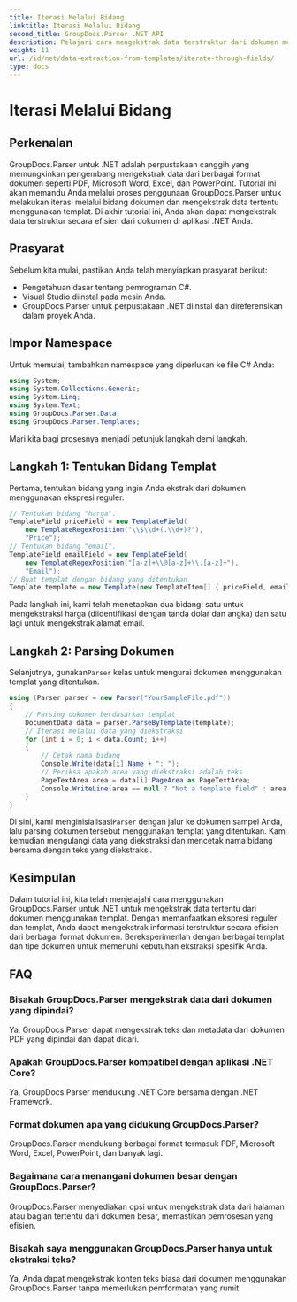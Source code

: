 ```yaml
---
title: Iterasi Melalui Bidang
linktitle: Iterasi Melalui Bidang
second_title: GroupDocs.Parser .NET API
description: Pelajari cara mengekstrak data terstruktur dari dokumen menggunakan GroupDocs.Parser untuk .NET. Tingkatkan aplikasi .NET Anda dengan kemampuan ekstraksi data dokumen.
weight: 11
url: /id/net/data-extraction-from-templates/iterate-through-fields/
type: docs
---
```

# Iterasi Melalui Bidang

## Perkenalan
GroupDocs.Parser untuk .NET adalah perpustakaan canggih yang memungkinkan pengembang mengekstrak data dari berbagai format dokumen seperti PDF, Microsoft Word, Excel, dan PowerPoint. Tutorial ini akan memandu Anda melalui proses penggunaan GroupDocs.Parser untuk melakukan iterasi melalui bidang dokumen dan mengekstrak data tertentu menggunakan templat. Di akhir tutorial ini, Anda akan dapat mengekstrak data terstruktur secara efisien dari dokumen di aplikasi .NET Anda.
## Prasyarat
Sebelum kita mulai, pastikan Anda telah menyiapkan prasyarat berikut:
- Pengetahuan dasar tentang pemrograman C#.
- Visual Studio diinstal pada mesin Anda.
- GroupDocs.Parser untuk perpustakaan .NET diinstal dan direferensikan dalam proyek Anda.

## Impor Namespace
Untuk memulai, tambahkan namespace yang diperlukan ke file C# Anda:
```csharp
using System;
using System.Collections.Generic;
using System.Linq;
using System.Text;
using GroupDocs.Parser.Data;
using GroupDocs.Parser.Templates;
```
Mari kita bagi prosesnya menjadi petunjuk langkah demi langkah.
## Langkah 1: Tentukan Bidang Templat
Pertama, tentukan bidang yang ingin Anda ekstrak dari dokumen menggunakan ekspresi reguler.
```csharp
// Tentukan bidang "harga".
TemplateField priceField = new TemplateField(
    new TemplateRegexPosition("\\$\\d+(.\\d+)?"),
    "Price");
// Tentukan bidang "email".
TemplateField emailField = new TemplateField(
    new TemplateRegexPosition("[a-z]+\\@[a-z]+\\.[a-z]+"),
    "Email");
// Buat templat dengan bidang yang ditentukan
Template template = new Template(new TemplateItem[] { priceField, emailField });
```
Pada langkah ini, kami telah menetapkan dua bidang: satu untuk mengekstraksi harga (diidentifikasi dengan tanda dolar dan angka) dan satu lagi untuk mengekstrak alamat email.
## Langkah 2: Parsing Dokumen
 Selanjutnya, gunakan`Parser` kelas untuk mengurai dokumen menggunakan templat yang ditentukan.
```csharp
using (Parser parser = new Parser("YourSampleFile.pdf"))
{
    // Parsing dokumen berdasarkan templat
    DocumentData data = parser.ParseByTemplate(template);
    // Iterasi melalui data yang diekstraksi
    for (int i = 0; i < data.Count; i++)
    {
        // Cetak nama bidang
        Console.Write(data[i].Name + ": ");
        // Periksa apakah area yang diekstraksi adalah teks
        PageTextArea area = data[i].PageArea as PageTextArea;
        Console.WriteLine(area == null ? "Not a template field" : area.Text);
    }
}
```
 Di sini, kami menginisialisasi`Parser` dengan jalur ke dokumen sampel Anda, lalu parsing dokumen tersebut menggunakan templat yang ditentukan. Kami kemudian mengulangi data yang diekstraksi dan mencetak nama bidang bersama dengan teks yang diekstraksi.
## Kesimpulan
Dalam tutorial ini, kita telah menjelajahi cara menggunakan GroupDocs.Parser untuk .NET untuk mengekstrak data tertentu dari dokumen menggunakan templat. Dengan memanfaatkan ekspresi reguler dan templat, Anda dapat mengekstrak informasi terstruktur secara efisien dari berbagai format dokumen. Bereksperimenlah dengan berbagai templat dan tipe dokumen untuk memenuhi kebutuhan ekstraksi spesifik Anda.

## FAQ
### Bisakah GroupDocs.Parser mengekstrak data dari dokumen yang dipindai?
Ya, GroupDocs.Parser dapat mengekstrak teks dan metadata dari dokumen PDF yang dipindai dan dapat dicari.
### Apakah GroupDocs.Parser kompatibel dengan aplikasi .NET Core?
Ya, GroupDocs.Parser mendukung .NET Core bersama dengan .NET Framework.
### Format dokumen apa yang didukung GroupDocs.Parser?
GroupDocs.Parser mendukung berbagai format termasuk PDF, Microsoft Word, Excel, PowerPoint, dan banyak lagi.
### Bagaimana cara menangani dokumen besar dengan GroupDocs.Parser?
GroupDocs.Parser menyediakan opsi untuk mengekstrak data dari halaman atau bagian tertentu dari dokumen besar, memastikan pemrosesan yang efisien.
### Bisakah saya menggunakan GroupDocs.Parser hanya untuk ekstraksi teks?
Ya, Anda dapat mengekstrak konten teks biasa dari dokumen menggunakan GroupDocs.Parser tanpa memerlukan pemformatan yang rumit.